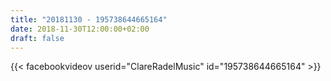 ```yaml
---
title: "20181130 - 195738644665164"
date: 2018-11-30T12:00:00+02:00
draft: false
---
```


{{< facebookvideov userid="ClareRadelMusic" id="195738644665164" >}}